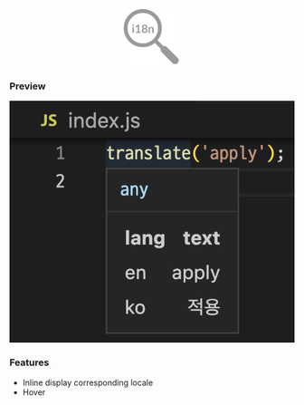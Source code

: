 <p align="center">
<img src="https://github.com/hunghg255/i18n-preview/blob/main/res/logo.png?raw=true" alt="logo" width='100'/>
</a>
</p>

### Preview

<p align='center'>
  <img src="https://github.com/hunghg255/i18n-preview/blob/main/screenshots/preview-1.png?raw=true" alt='preview'>
</p>


### Features

- Inline display corresponding locale
- Hover
